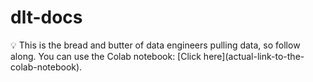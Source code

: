 # dlt-docs

<aside>
💡 This is the bread and butter of data engineers pulling data, so follow along. You can use the Colab notebook: [Click here](actual-link-to-the-colab-notebook).

</aside>
